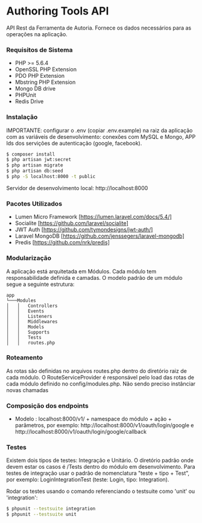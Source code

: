 # Authoring Tools API 
API Rest da Ferramenta de Autoria. Fornece os dados necessários para as operações na aplicação.
 
### Requisitos de Sistema

- PHP >= 5.6.4
- OpenSSL PHP Extension
- PDO PHP Extension
- Mbstring PHP Extension
- Mongo DB drive
- PHPUnit
- Redis Drive

### Instalação

IMPORTANTE: configurar o .env (copiar .env.example) na raiz da aplicação com as variáveis de desenvolvimento: conexões com MySQL e Mongo, APP Ids dos servições de autenticação (google, facebook).

```sh
$ composer install
$ php artisan jwt:secret
$ php artisan migrate
$ php artisan db:seed
$ php -S localhost:8000 -t public
```

Servidor de desenvolvimento local: http://localhost:8000

### Pacotes Utilizados

- Lumen Micro Framework [https://lumen.laravel.com/docs/5.4/]
- Socialite [https://github.com/laravel/socialite]
- JWT Auth [https://github.com/tymondesigns/jwt-auth/]
- Laravel MongoDB [https://github.com/jenssegers/laravel-mongodb]
- Predis [https://github.com/nrk/predis]

### Modularização

A aplicação está arquitetada em Módulos. Cada módulo tem responsabilidade definida e
 camadas. O modelo padrão de um módulo segue a seguinte estrutura:
 
 ```
 app
 └───Modules
 │   │   Controllers
 │   │   Events
 │   │   Listeners
 │   │   Middlewares
 │   │   Models
 │   │   Supports
 │   │   Tests
 │   │   routes.php
 ```
 
### Roteamento

As rotas são definidas no arquivos routes.php dentro do diretório raiz de cada módulo.
O RouteServiceProvider é responsável pelo load das rotas de cada módulo definido no config/modules.php. Não sendo preciso instânciar novas chamadas

### Composição dos endpoints

- Modelo : localhost:8000/v1/ + namespace do módulo + ação + parâmetros, 
por exemplo: http://localhost:8000/v1/oauth/login/google e http://localhost:8000/v1/oauth/login/google/callback

### Testes
Existem dois tipos de testes: Integração e Unitário. O diretório padrão onde devem estar os casos é /Tests dentro do módulo em desenvolvimento.
Para testes de integração usar o padrão de nomenclatura "teste + tipo + Test", por exemplo: LoginIntegrationTest (teste: Login, tipo: Integration).

Rodar os testes usando o comando referenciando o testsuite como 'unit' ou 'integration':
```sh
$ phpunit --testsuite integration
$ phpunit --testsuite unit
```